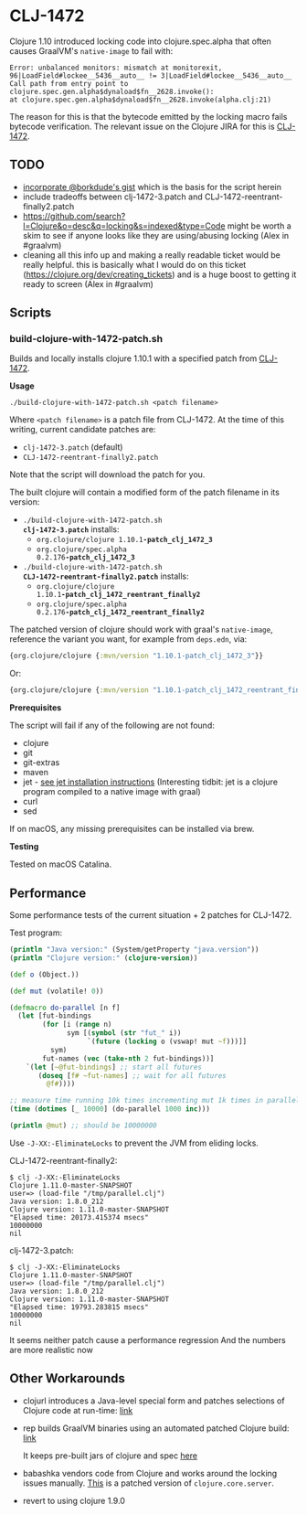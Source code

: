 # CLJ-1472

Clojure 1.10 introduced locking code into clojure.spec.alpha that often causes
GraalVM's `native-image` to fail with:

```
Error: unbalanced monitors: mismatch at monitorexit, 96|LoadField#lockee__5436__auto__ != 3|LoadField#lockee__5436__auto__
Call path from entry point to clojure.spec.gen.alpha$dynaload$fn__2628.invoke():
at clojure.spec.gen.alpha$dynaload$fn__2628.invoke(alpha.clj:21)
```

The reason for this is that the bytecode emitted by the locking macro fails
bytecode verification. The relevant issue on the Clojure JIRA for this is
[CLJ-1472](https://clojure.atlassian.net/browse/CLJ-1472).

## TODO

* [incorporate @borkdude's gist](https://gist.github.com/borkdude/dd0857cf1958b25496fddbdbf359ca59) which
is the basis for the script herein
* include tradeoffs between clj-1472-3.patch and CLJ-1472-reentrant-finally2.patch
* https://github.com/search?l=Clojure&o=desc&q=locking&s=indexed&type=Code might be worth a skim to see if anyone looks like they are using/abusing locking (Alex in #graalvm)
* cleaning all this info up and making a really readable ticket would be really helpful. this is basically what I would do on this ticket (https://clojure.org/dev/creating_tickets) and is a huge boost to getting it ready to screen (Alex in #graalvm)


## Scripts

### build-clojure-with-1472-patch.sh

Builds and locally installs clojure 1.10.1 with a specified patch from
[CLJ-1472](https://clojure.atlassian.net/browse/CLJ-1472).

**Usage**

```Shell
./build-clojure-with-1472-patch.sh <patch filename>
```

Where `<patch filename>` is a patch file from CLJ-1472. At the time of this
writing, current candidate patches are:

* `clj-1472-3.patch` (default)
* `CLJ-1472-reentrant-finally2.patch`

Note that the script will download the patch for you.

The built clojure will contain a modified form of the patch filename in its version:

* <code>./build-clojure-with-1472-patch.sh <b>clj-1472-3.patch</b></code> installs:
    * <code>org.clojure/clojure 1.10.1<b>-patch_clj_1472_3</b></code>
    * <code>org.clojure/spec.alpha 0.2.176<b>-patch_clj_1472_3</b></code>
* <code>./build-clojure-with-1472-patch.sh <b>CLJ-1472-reentrant-finally2.patch</b></code> installs:
    * <code>org.clojure/clojure 1.10.1<b>-patch_clj_1472_reentrant_finally2</b></code>
    * <code>org.clojure/spec.alpha 0.2.176<b>-patch_clj_1472_reentrant_finally2</b></code>

The patched version of clojure should work with graal's `native-image`, reference
the variant you want, for example from `deps.edn`, via:

```Clojure
{org.clojure/clojure {:mvn/version "1.10.1-patch_clj_1472_3"}}
```

Or:

```Clojure
{org.clojure/clojure {:mvn/version "1.10.1-patch_clj_1472_reentrant_finally2"}}
```

**Prerequisites**

The script will fail if any of the following are not found:

* clojure
* git
* git-extras
* maven
* jet - [see jet installation instructions](https://github.com/borkdude/jet#installation)
  (Interesting tidbit: jet is a clojure program compiled to a native image with graal)
* curl
* sed

If on macOS, any missing prerequisites can be installed via brew.

**Testing**

Tested on macOS Catalina.

## Performance

Some performance tests of the current situation + 2 patches for CLJ-1472.

Test program:

``` clojure
(println "Java version:" (System/getProperty "java.version"))
(println "Clojure version:" (clojure-version))

(def o (Object.))

(def mut (volatile! 0))

(defmacro do-parallel [n f]
  (let [fut-bindings
        (for [i (range n)
              sym [(symbol (str "fut_" i))
                   `(future (locking o (vswap! mut ~f)))]]
          sym)
        fut-names (vec (take-nth 2 fut-bindings))]
    `(let [~@fut-bindings] ;; start all futures
       (doseq [f# ~fut-names] ;; wait for all futures
         @f#))))

;; measure time running 10k times incrementing mut 1k times in parallel
(time (dotimes [_ 10000] (do-parallel 1000 inc)))

(println @mut) ;; should be 10000000
```

Use `-J-XX:-EliminateLocks` to prevent the JVM from eliding locks.

CLJ-1472-reentrant-finally2:

```
$ clj -J-XX:-EliminateLocks
Clojure 1.11.0-master-SNAPSHOT
user=> (load-file "/tmp/parallel.clj")
Java version: 1.8.0_212
Clojure version: 1.11.0-master-SNAPSHOT
"Elapsed time: 20173.415374 msecs"
10000000
nil
```

clj-1472-3.patch:
```
$ clj -J-XX:-EliminateLocks
Clojure 1.11.0-master-SNAPSHOT
user=> (load-file "/tmp/parallel.clj")
Java version: 1.8.0_212
Clojure version: 1.11.0-master-SNAPSHOT
"Elapsed time: 19793.283815 msecs"
10000000
nil
```
It seems neither patch cause a performance regression
And the numbers are more realistic now

## Other Workarounds

- clojurl introduces a Java-level special form and patches selections of Clojure
code at run-time:
[link](https://github.com/taylorwood/clojurl/commit/12b96b5e9a722b372f153436b1f6827709d0f2ab)

- rep builds GraalVM binaries using an automated patched Clojure build:
  [link](https://github.com/eraserhd/rep/blob/1951df780fdd2781644f934dfc36ee394460effb/.circleci/images/primary/build.sh#L1)

    It keeps pre-built jars of clojure and spec
    [here](https://github.com/eraserhd/rep/tree/develop/deps)

- babashka vendors code from Clojure and works around the locking issues
  manually. [This](https://github.com/borkdude/babashka/blob/070220da70c894ad7b282ce2747607c0bee68613/src/babashka/impl/clojure/core/server.clj#L1)
  is a patched version of `clojure.core.server`.

- revert to using clojure 1.9.0
